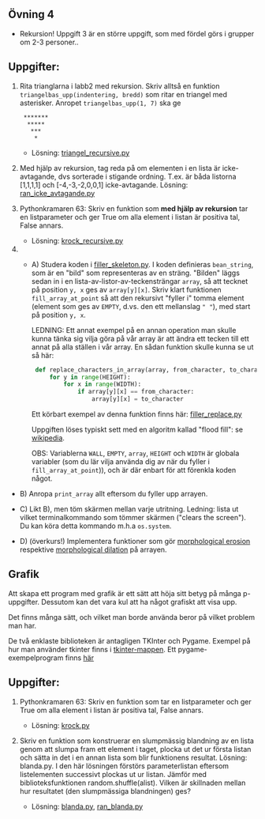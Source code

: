 
## Övning 4

* Rekursion! Uppgift 3 är en större uppgift, som med fördel görs i grupper om 2-3 personer..

## Uppgifter:
1.  Rita trianglarna i labb2 med rekursion. Skriv alltså en funktion `triangelbas_upp(indentering, bredd)` som
    ritar en triangel med asterisker.
    Anropet `triangelbas_upp(1, 7)` ska ge
    
    ```
     *******
      *****
       ***
        *
    ```
    * Lösning: [triangel\_recursive.py](ran_triangel_recursive.py)

2. Med hjälp av rekursion, tag reda på om elementen i en lista är icke-avtagande, dvs sorterade i stigande
   ordning. T.ex. är båda listorna [1,1,1,1] och [-4,-3,-2,0,0,1] icke-avtagande.
   Lösning: [ran\_icke\_avtagande.py](ran_icke_avtagande.py)
   
3. Pythonkramaren 63: Skriv en funktion som **med hjälp av rekursion** tar en listparameter och ger True om alla element i listan är positiva tal, False annars.
    * Lösning: [krock\_recursive.py](ran_krock_recursive.py)
   
4.  * A) Studera koden i [filler\_skeleton.py](filler_skeleton.py). I koden definieras `bean_string`, som är
      en "bild" som representeras av en sträng. "Bilden" läggs sedan in i en lista-av-listor-av-teckensträngar
      `array`, så att tecknet på position `y, x` ges av `array[y][x]`. Skriv klart funktionen
      `fill_array_at_point` så att den rekursivt "fyller i" tomma element (element som ges av `EMPTY`, d.vs.
      den ett mellanslag `" "`), med start på position `y, x`.
      
      LEDNING: Ett annat exempel på en annan operation man skulle kunna tänka sig vilja göra på vår array är att
      ändra ett tecken till ett annat på alla ställen i vår array. En sådan funktion skulle kunna se ut så här:
      ```python
       def replace_characters_in_array(array, from_character, to_character):
           for y in range(HEIGHT):
               for x in range(WIDTH):
                   if array[y][x] == from_character:
                       array[y][x] = to_character
      ```
   
      Ett körbart exempel av denna funktion finns här: [filler\_replace.py](filler_replace.py)
      
      Uppgiften löses typiskt sett med en algoritm kallad "flood fill": se
      [wikipedia](https://en.wikipedia.org/wiki/Flood_fill).
      
      OBS: Variablerna `WALL`, `EMPTY`, `array`, `HEIGHT` och `WIDTH` är globala variabler (som du lär vilja
      använda dig av när du fyller i `fill_array_at_point`)), och är där enbart för att förenkla koden något.
   
   * B) Anropa `print_array` allt eftersom du fyller upp arrayen.
   
   * C) Likt B), men töm skärmen mellan varje utritning.
     Ledning: lista ut vilket terminalkommando som tömmer skärmen ("clears the screen"). Du kan köra detta
     kommando m.h.a `os.system`.
     
   * D) (överkurs!) Implementera funktioner som gör
   [morphological erosion](http://homepages.inf.ed.ac.uk/rbf/HIPR2/erode.htm) respektive
   [morphological dilation](http://homepages.inf.ed.ac.uk/rbf/HIPR2/dilate.htm) på arrayen.


## Grafik

Att skapa ett program med grafik är ett sätt att höja sitt betyg på många p-uppgifter.
Dessutom kan det vara kul att ha något grafiskt att visa upp.

Det finns många sätt, och vilket man borde använda beror på vilket problem man har.

De två enklaste biblioteken är antagligen TKInter och Pygame. Exempel på hur man använder tkinter finns i
[tkinter-mappen](../tkinter/). Ett pygame-exempelprogram finns [här](../pygame/hornet_example/)

## Uppgifter:

1. Pythonkramaren 63: Skriv en funktion som tar en listparameter och ger True om alla element i listan är positiva tal, False annars.
    * Lösning: [krock.py](ran_krock.py)

2. Skriv en funktion som konstruerar en slumpmässig blandning av en lista genom att slumpa fram ett element i taget, plocka ut det ur första listan och sätta in det i en annan lista som blir funktionens resultat. Lösning: blanda.py. I den här lösningen förstörs parameterlistan eftersom listelementen successivt plockas ut ur listan.
Jämför med biblioteksfunktionen random.shuffle(alist). Vilken är skillnaden mellan hur resultatet (den slumpmässiga blandningen) ges?
    * Lösning: [blanda.py](blanda.py), [ran\_blanda.py](ran_blanda.py)
